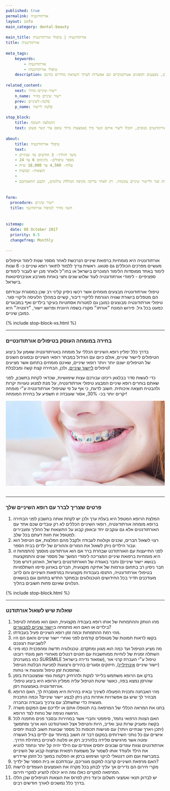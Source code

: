 ```yaml
---
published: true
permalink: אורתודונטיה
layout: info
main_category: dental-beauty

main_title: אורתודונטיה | טיפולי אורתודונטיה 
title: אורתודונטיה

meta_tags:
    keywords:
        - אורתודונטיה
        - טיפולי אורתודונטיה
    description: אורתודונטיה - כל מה שרציתם לדעת על יישור שיניים, מחירונים מעודכנים, רופאים מומלצים, מבצעים וקופונים אטרקטיביים וגם אפשרות לערוך השוואת מחירים בחינם!

related_content:
    next: יישור-שיניים-מהיר
    n_name: יישור שיניים מהיר
    prev: פלטה-לשיניים
    p_name: פלטה ליישור

stop_block: 
    title: המלצה חשובה!
    text: טיפולי אורתודונטיה באופן עקרוני יכולים להתבצע ע״י כל רופא שיניים אולם מומלץ לעבור את ההליך רק אצל אורטודנט שהוא מומחה ליישור שיניים. אנחנו מקשרים לאורתודנטים מנוסים, תוכלו ליצור איתם קשר מיד באמצעות מילוי טופס צור קשר פשוט.
    
about:
    title: טיפולי אורתודונטיה
    text: 
    - משך ההליך- 3 חודשים עד שנתיים
    - מספר טיפולים- מינימום 6 עד 24 
    - עלות- 4,500 עד 18,000 ש״ח
    - תוצאות- קבועות
    - 
    - טיפולי אורתודונטיה מתאימים למגוון בעיות סגר וליישור שיניים עקומות. רק לאחר בדיקה מקיפה הכוללת צילומים, תקבע התאמתכם.
    

form:
  procedure: יישור שיניים
  title: השוו מחיר לטיפול אורתודונטי

  
sitemap: 
  date: 08 October 2017
  priority: 0.5
  changefreq: Monthly

---
```

אורתודונטיה היא מומחיות ברפואת שיניים הנרכשת לאחר מספר שנות לימוד וטיפולים מעשיים מפרכים הכוללים גם סטאג. ראשית צריך ללמוד לתואר רופא שיניים כ- 6 שנות לימוד באחד ממוסדות הלימוד המוכרים בישראל או בחו״ל ולאחר מכן יש לעבור לימודים ספציפיים - לימודי אורתודונטיה לעוד שלוש שנים וחצי באחת מארבע אוניברסיטאות בישראל.

טיפולי אורתודונטיה מבצעים מומחים אשר רכשו ניסיון קליני רב שכן במסגרת עבודתם הם מטפלים בישורת שגויה הגורמת לליקויי דיבור, קשיים במהלך הלעיסה וליקויי סגר. טיפולי אורתודונטיה מבוצעים כמובן גם למטרות אסתטיות בעיקר בילדים ואף במבוגרים כמעט בכל גיל. פירוש המונח ״אורתו״ מקורו בשפה היוונית ופרושו יישור, ״דונטיה״ היא כמובן שיניים.

 {% include stop-block-xs.html %}  

- - - - - -

###  בחירה במומחה העוסק בטיפולים אורתודונטיים

בדרך כלל ימליץ רופא השיניים הכללי על מומחה באורתודונטיה שאמון על ביצוע הטיפולים ליישור שיניים, אולם כיום עם הגידול במבחר רופאי השיניים ובסוגים השונים של הטיפולים ישנם יותר ויותר רופאי שיניים, שאינם מומחים בתחום אשר מציעים טיפולים [ליישור שיניים](/יישור-שיניים), ולכן, הבחירה קצת קשה ומבלבלת!ֿֿ

כדי לעשות סדר בבלגאן ריכזנו עבורכם עצות שימושיות, שכדאי לקחת בחשבון, לפני שאתם בוחרים רופא שיניים המבצע טיפולי אורתודונטיה, על מנת למנוע טעויות יקרות ולהבטיח תוצאה איכותית. חשוב לדעת, כי אף על פי שטיפולי אורתודונטיה ע״י מומחה יקרים יותר בכ- 30%, אסור שעובדה זו תשפיע על בחירת המומחה!


 ![{{ page.title }}](/images/articles/orthodontic-treatment.jpg)  

- - - - - -

###  פרטים שצריך לברר עם רופא השיניים שלך

1. המלצת הרופא המטפל היא בעלת ערך ולכן יש לקחת אותה בחשבון לפני הבחירה ברופא מומחה אורתודונטיה, רופאי השיניים הכללים לא רק עובדים שכם אחד עם האורתודנטים אלא גם עוקבים יחד ובאופן קבוע על התוצאות של ההליך ומעבירים למטופל את חוות דעתם בכל שלב.
2. רצוי לשאול חברים, שכנים וקולגות לעבודה ולקבל מהם המלצות, אם הטיפול הוא עבור הילדים ניתן לשאול את המורים וההורים של ילדים בבית הספר.
3. לפני התייעצות עם האורתודנט שבחרת ברר אם הוא אורתודונט מוסמך (התמחות זו היא מומחיות ברפואת שיניים המצריכה לימודי המשך של מספר שנים והתמקצעות בנושא יישור שיניים) וחבר באגודה של האורתודנטים בישראל, הארגון דורש מכל חבר ניסיון רב בתחום ונורמות של אתיקה מקצועית, חברים בארגון סיימו השתלמויות בטיפולי אורתודונטיה, התנסו בעבודות מקצועיות במרפאות השיניים והם לרוב מעודכנים תדיר בכל החידושים הטכנולוגים ובמחקר החדש בתחום וגם בנושאים הנלווים שאינם פחות חשובים בהליך.

 {% include stop-block.html %}  

- - - - - -

###  שאלות שיש לשאול אורתודנט

1. מהו הוותק וההתמחות של אותו רופא בעבודה מקצועית, האם הוא מומחה לטיפול בילדים או האם הוא מתמחה ב[יישור שיניים למבוגרים](/יישור-שיניים-למבוגרים)?
2. מהי רמת ההתמחות וכמה זמן רופא השיניים פעיל בעבודתו.
3. בקשו לראות תמונות של מטופלים קודמים לפני ואחרי יישור שיניים והאם הם היו לשביעות רצונכם?
4. מה מציע הטיפול ועד כמה הוא מגוון ומתקדם. טכנולוגיה חדשה ומהפכנית כמו מיני השתלה זמנית של לוחיות ממוחשבות עם חוטים דנטלים מאחורי השן מונחי רובוט (כמו במערכת SURSMILE שמאוד נדירה בישראל), טיפול ע״י העברת קרני אור (יישור שיניים [אינויזיליין](/יישור-שיניים-אינויזליין)), חיזוקים וסוגרים בהירים ורצועות למניעת הבלטת הטיפול שחוסכות זמן טיפול ומונעות אי נוחות.
5. בדקו אם הרופא משתמש בלייזר לנקות ולהרחיק רקמות גומי שמצטברות בזמן שהרסן נמצא בפה, כאשר שיטת הטיפול עליה ממליץ הרופא היא ביצוע טיפולי אורתודונטיה באמצעות רסן. 
6. מהי האבחנה ותכנית הפעולה לשיניך ובאיזו בהירות היא מוסברת לך, האם הרופא מבהיר לך שיש גם אפשרויות אחרות בהן ניתן לבצע יישור שיניים? וכמה התכנית מעשית כדי שתשתלב עם צרכיך בעבודה ובחברה.
7. בחנו את המראה הכללי של המרפאה בה תטופלו אתם או ילדיכם ואם המקום משרה הרגשה נעימה של נוחות לצד הרופא.
8. האם הצוות הרפואי נחמד, סימפטי וחברי אשר במהירות ובסבר פנים מתפנה לכל בקשה ומעניק שרות טוב ואדיב, היות והטיפול אצל האורטודנט הוא ארוך ומתמשך (יתכן ויארך שנתיים ויותר) עם פגישות תכופות כל מספר שבועות חשוב לבנות יחסים אישיים עם כל נותני השירותים במקום דבר זה חשוב במיוחד עם ילדים בגיל העשרה ומטה אשר מרגישים סלידה בלהרכיב רסן או פלטה לשיניים בתחילת הדרך. אורתודנטים וצוות עוזרים שבונים יחסים אוהדים עם הילד יהיה קל יותר ונחמד להניא את הילד ולעודד אותו לשמור על משמעת רפואית וצחצוח קבוע של השיניים במברשת ועם חוט דנטאלי לניקוי ושימוש ברסן או הפלטה במשך כל הזמן שיידרש.
9. האם מרפאת השיניים קרובה למקום מגוריכם, עבודתכם או בית הספר של ילדיך?
10. מקרי חירום הם נדירים אך עליך לבחון בכל מקרה את האמצעים העומדים לרשות המרפאה למקרים כאלו ומה היא יכולה להציע למקרי חירום.
11. יש לבדוק תנאי ואמצעי תשלום וכיצד ניתן לפרוס את הוצאות הטיפולים שכן הללו בדרך כלל נמשכים לאורך חודשים רבים.